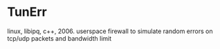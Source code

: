 # TunErr
linux, libipq, c++, 2006. userspace firewall to simulate random errors on tcp/udp packets and bandwidth limit
